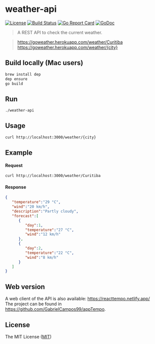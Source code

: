 # weather-api

[![License](https://img.shields.io/badge/license-MIT-brightgreen.svg?style=flat-square)](/LICENSE)
[![Build Status](https://travis-ci.com/robertoduessmann/weather-api.svg?branch=master)](https://travis-ci.com/robertoduessmann/weather-api)
[![Go Report Card](https://goreportcard.com/badge/github.com/robertoduessmann/weather-api)](https://goreportcard.com/report/github.com/robertoduessmann/weather-api)
[![GoDoc](https://godoc.org/github.com/robertoduessmann/weather-api?status.svg)](https://godoc.org/github.com/robertoduessmann/weather-api)

> A REST API to check the current weather.

> https://goweather.herokuapp.com/weather/Curitiba<br />
https://goweather.herokuapp.com/weather/{city}

## Build locally (Mac users)
```sh
brew install dep
dep ensure
go build
```
## Run
```sh
./weather-api
```
## Usage
```sh
curl http://localhost:3000/weather/{city}
```
## Example
#### Request
```sh
curl http://localhost:3000/weather/Curitiba
```
#### Response
```json
{  
   "temperature":"29 °C",
   "wind":"20 km/h",
   "description":"Partly cloudy",
   "forecast":[  
      {  
         "day":1,
         "temperature":"27 °C",
         "wind":"12 km/h"
      },
      {  
         "day":2,
         "temperature":"22 °C",
         "wind":"8 km/h"
      }
   ]
}
```
## Web version
A web client of the API is also available: https://reacttempo.netlify.app/ <br />
The project can be found in https://github.com/GabrielCampos99/appTempo.

## License
The MIT License ([MIT](https://github.com/robertoduessmann/weather-api/blob/master/LICENSE))
